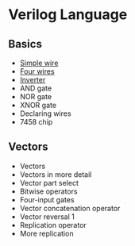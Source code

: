 # Verilog Language
## Basics
* [Simple wire](3/3.md)
* [Four wires](4/4.md)
* [Inverter](5/5.md)
* AND gate
* NOR gate
* XNOR gate
* Declaring wires
* 7458 chip

## Vectors
* Vectors
* Vectors in more detail
* Vector part select
* Bitwise operators
* Four-input gates
* Vector concatenation operator
* Vector reversal 1
* Replication operator
* More replication

